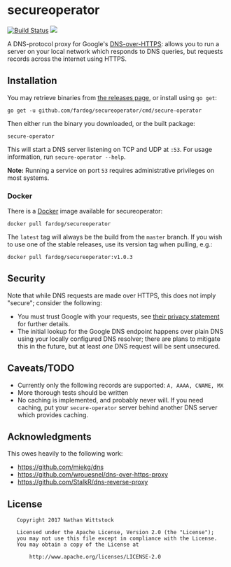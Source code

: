 # secureoperator

[![Build Status](https://travis-ci.org/fardog/secureoperator.svg?branch=master)](https://travis-ci.org/fardog/secureoperator)
[![](https://godoc.org/github.com/fardog/secureoperator?status.svg)](https://godoc.org/github.com/fardog/secureoperator)

A DNS-protocol proxy for Google's [DNS-over-HTTPS][dnsoverhttps]: allows you to
run a server on your local network which responds to DNS queries, but requests
records across the internet using HTTPS.

## Installation

You may retrieve binaries from [the releases page][releases], or install using
`go get`:

```
go get -u github.com/fardog/secureoperator/cmd/secure-operator
```

Then either run the binary you downloaded, or the built package:

```
secure-operator
```

This will start a DNS server listening on TCP and UDP at `:53`. For usage
information, run `secure-operator --help`.

**Note:** Running a service on port `53` requires administrative privileges on
most systems.

### Docker

There is a [Docker][docker] image available for secureoperator:

```
docker pull fardog/secureoperator
```

The `latest` tag will always be the build from the `master` branch. If you wish
to use one of the stable releases, use its version tag when pulling, e.g.:

```
docker pull fardog/secureoperator:v1.0.3
```

## Security

Note that while DNS requests are made over HTTPS, this does not imply "secure";
consider the following:

* You must trust Google with your requests, see
  [their privacy statement][googlednspriv] for further details.
* The initial lookup for the Google DNS endpoint happens over plain DNS using
  your locally configured DNS resolver; there are plans to mitigate this in the
  future, but at least _one_ DNS request will be sent unsecured.
  
## Caveats/TODO

* Currently only the following records are supported: `A, AAAA, CNAME, MX`
* More thorough tests should be written
* No caching is implemented, and probably never will. If you need caching, put
  your `secure-operator` server behind another DNS server which provides
  caching.

## Acknowledgments

This owes heavily to the following work:

* https://github.com/miekg/dns
* https://github.com/wrouesnel/dns-over-https-proxy
* https://github.com/StalkR/dns-reverse-proxy

## License

```
   Copyright 2017 Nathan Wittstock

   Licensed under the Apache License, Version 2.0 (the "License");
   you may not use this file except in compliance with the License.
   You may obtain a copy of the License at

       http://www.apache.org/licenses/LICENSE-2.0
```

[dnsoverhttps]: https://developers.google.com/speed/public-dns/docs/dns-over-https
[googlednspriv]: https://developers.google.com/speed/public-dns/privacy
[releases]: https://github.com/fardog/secureoperator/releases
[docker]: https://www.docker.com/
[issues]: https://github.com/fardog/secureoperator/issues
